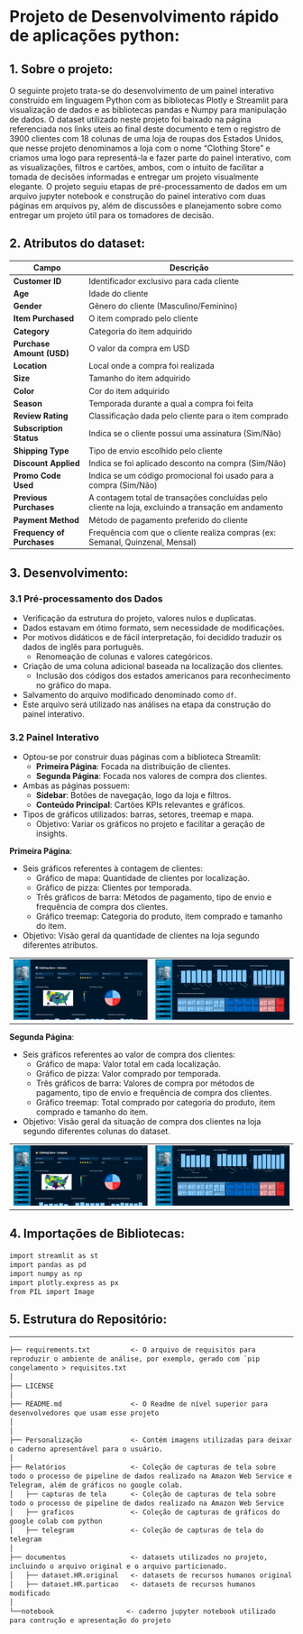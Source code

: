 # Projeto de Desenvolvimento rápido de aplicações python:

## 1. Sobre o projeto: 

O seguinte projeto trata-se do desenvolvimento de um painel interativo construído em linguagem Python com as bibliotecas Plotly e Streamlit para visualização de dados e as bibliotecas pandas e Numpy para manipulação de dados. O dataset utilizado neste projeto foi baixado na página referenciada nos links uteis ao final deste documento e tem o registro de 3900 clientes com 18 colunas de uma loja de roupas dos Estados Unidos, que nesse projeto denominamos a loja com o nome “Clothing Store” e criamos uma logo para representá-la e fazer parte do painel interativo, com as visualizações, filtros e cartões, ambos, com o intuito de facilitar a tomada de decisões informadas e entregar um projeto visualmente elegante. O projeto seguiu etapas de pré-processamento de dados em um arquivo jupyter notebook e construção do painel interativo com duas páginas em arquivos py, além de discussões e planejamento sobre como entregar um projeto útil para os tomadores de decisão. 

## 2. Atributos do dataset: 

| Campo                  | Descrição                                                                 |
|------------------------|--------------------------------------------------------------------------|
| **Customer ID**        | Identificador exclusivo para cada cliente                                |
| **Age**                | Idade do cliente                                                         |
| **Gender**             | Gênero do cliente (Masculino/Feminino)                                    |
| **Item Purchased**     | O item comprado pelo cliente                                             |
| **Category**           | Categoria do item adquirido                                              |
| **Purchase Amount (USD)** | O valor da compra em USD                                              |
| **Location**           | Local onde a compra foi realizada                                        |
| **Size**               | Tamanho do item adquirido                                                |
| **Color**              | Cor do item adquirido                                                    |
| **Season**             | Temporada durante a qual a compra foi feita                              |
| **Review Rating**      | Classificação dada pelo cliente para o item comprado                     |
| **Subscription Status**| Indica se o cliente possui uma assinatura (Sim/Não)                      |
| **Shipping Type**      | Tipo de envio escolhido pelo cliente                                     |
| **Discount Applied**   | Indica se foi aplicado desconto na compra (Sim/Não)                      |
| **Promo Code Used**    | Indica se um código promocional foi usado para a compra (Sim/Não)        |
| **Previous Purchases** | A contagem total de transações concluídas pelo cliente na loja, excluindo a transação em andamento |
| **Payment Method**     | Método de pagamento preferido do cliente                                 |
| **Frequency of Purchases** | Frequência com que o cliente realiza compras (ex: Semanal, Quinzenal, Mensal) |


## 3. Desenvolvimento:

### 3.1 Pré-processamento dos Dados

* Verificação da estrutura do projeto, valores nulos e duplicatas.
* Dados estavam em ótimo formato, sem necessidade de modificações.
* Por motivos didáticos e de fácil interpretação, foi decidido traduzir os dados de inglês para português.
   - Renomeação de colunas e valores categóricos.
* Criação de uma coluna adicional baseada na localização dos clientes.
   - Inclusão dos códigos dos estados americanos para reconhecimento no gráfico do mapa.
* Salvamento do arquivo modificado denominado como `df`.
* Este arquivo será utilizado nas análises na etapa da construção do painel interativo.

### 3.2 Painel Interativo

* Optou-se por  construir duas páginas com a biblioteca Streamlit:
   - **Primeira Página**: Focada na distribuição de clientes.
   - **Segunda Página**: Focada nos valores de compra dos clientes.
* Ambas as páginas possuem:
   - **Sidebar**: Botões de navegação, logo da loja e filtros.
   - **Conteúdo Principal**: Cartões KPIs relevantes e gráficos.
* Tipos de gráficos utilizados: barras, setores, treemap e mapa.
   - Objetivo: Variar os gráficos no projeto e facilitar a geração de insights.

**Primeira Página**:

* Seis gráficos referentes à contagem de clientes:
   - Gráfico de mapa: Quantidade de clientes por localização.
   - Gráfico de pizza: Clientes por temporada.
   - Três gráficos de barra: Métodos de pagamento, tipo de envio e frequência de compra dos clientes.
   - Gráfico treemap: Categoria do produto, item comprado e tamanho do item.
* Objetivo: Visão geral da quantidade de clientes na loja segundo diferentes atributos.

<table>
  <tr>
    <td><img src="painel/pag1.1.png" alt="pagina1.1" width="400"/></td>
    <td><img src="painel/pag1.2.png" alt="pagina1.2" width="400"/></td>
  </tr>
</table>

**Segunda Página**:

* Seis gráficos referentes ao valor de compra dos clientes:
   - Gráfico de mapa: Valor total em cada localização.
   - Gráfico de pizza: Valor comprado por temporada.
   - Três gráficos de barra: Valores de compra por métodos de pagamento, tipo de envio e frequência de compra dos clientes.
   - Gráfico treemap: Total comprado por categoria do produto, item comprado e tamanho do item.
* Objetivo: Visão geral da situação de compra dos clientes na loja segundo diferentes colunas do dataset.

<table>
  <tr>
    <td><img src="painel/pag2.1.png" alt="pagina2.1" width="400"/></td>
    <td><img src="painel/pag2.2.png" alt="pagina2.2" width="400"/></td>
  </tr>
</table>

## 4. Importações de Bibliotecas:

```
import streamlit as st
import pandas as pd
import numpy as np
import plotly.express as px
from PIL import Image

```

## 5. Estrutura do Repositório:

------------


    ├── requirements.txt          <- O arquivo de requisitos para reproduzir o ambiente de análise, por exemplo, gerado com `pip congelamento > requisitos.txt
    │
    ├── LICENSE
    │
    ├── README.md                 <- O Readme de nível superior para desenvolvedores que usam esse projeto
    │  
    │
    ├── Personalização            <- Contém imagens utilizadas para deixar o caderno apresentável para o usuário.
    │
    ├── Relatórios                <- Coleção de capturas de tela sobre todo o processo de pipeline de dados realizado na Amazon Web Service e Telegram, além de gráficos no google colab.
    │   ├── capturas de tela      <- Coleção de capturas de tela sobre todo o processo de pipeline de dados realizado na Amazon Web Service
    │   ├── graficos              <- Coleção de capturas de gráficos do google colab com python
    │   ├── telegram              <- Coleção de capturas de tela do telegram
    │ 
    ├── documentos                <- datasets utilizados no projeto, incluindo o arquivo original e o arquivo particionado.
    │   ├── dataset.HR.original   <- datasets de recursos humanos original
    │   ├── dataset.HR.particao   <- datasets de recursos humanos modificado
    │
    └──notebook                  <- caderno jupyter notebook utilizado para contrução e apresentação do projeto
    


